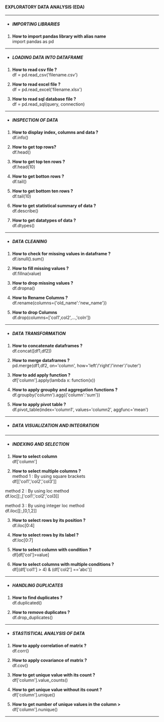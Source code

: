 #### EXPLORATORY DATA ANALYSIS (EDA)
------------------------------------
- ##### IMPORTING LIBRARIES
1. <b>How to import pandas library with alias name</b><br>
import pandas as pd
------------------------------------
- ##### LOADING DATA INTO DATAFRAME
1. <b>How to read csv file ?</b> <br>
df = pd.read_csv('filename.csv')

2. <b>How to read excel file ?</b> <br>
df = pd.read_excel('filename.xlsx')

3. <b>How to read sql database file ?</b><br>
df = pd.read_sql(query, connection)
------------------------------------
- ##### INSPECTION OF DATA
1. <b> How to display index, columns and data ?</b><br>
df.info()

2. <b> How to get top rows?</b><br>
df.head()

3. <b> How to get top ten rows ?</b><br>
df.head(10)

4. <b> How to get botton rows ?</b><br>
df.tail()

5. <b> How to get bottom ten rows ?</b><br>
df.tail(10)

6. <b> How to get statistical summary of data ?</b><br>
df.describe()

7. <b> How to get datatypes of data ?</b><br>
df.dtypes()
------------------------------------
- ##### DATA CLEANING

1. <b> How to check for missing values in dataframe ? </b><br>
df.isnull().sum()

3. <b>How to fill missing values ?</b><br>
df.fillna(value)

4. <b>How to drop missing values ?</b><br>
df.dropna()

5. <b>How to Rename Columns ?</b><br>
df.rename(columns={'old_name':'new_name'})

6. <b>How to drop Columns</b><br>
df.drop(columns=['col1',col2',...,'coln'])
------------------------------------------------------------------------
- ##### DATA TRANSFORMATION
1. <b>How to concatenate dataframes ?</b><br>
df.concat([df1,df2])

2. <b>How to merge dataframes ?</b><br>
pd.merge(df1,df2, on='column', how='left'/'right'/'inner'/'outer')

3. <b>How to add apply function ?</b><br>
df['column'].apply(lambda x: function(x))

4. <b>How to apply groupby and aggregation functions ?</b><br>
df.groupby('column').agg({'column':'sum'})

5. <b>How to apply pivot table ?</b><br>
df.pivot_table(index='column1', values='column2', aggfunc='mean')
------------------------------------------------------------------------
- ##### DATA VISUALIZATION AND INTEGRATION 
------------------------------------------------------------------------
- ##### INDEXING AND SELECTION
1. <b>How to select column</b><br>
df['column']

2. <b>How to select multiple columns ?</b><br>
method 1 : By using square brackets<br>
df[['col1','col2','col3']]

method 2 : By using loc method<br>
df.loc[[:,['col1','col2','col3]]

method 3 : By using integer loc method<br>
df.iloc[[:,[0,1,2]]

3. <b>How to select rows by its position ?</b><br>
df.iloc[0:4]

4. <b>How to select rows by its label ?</b><br>
df.loc[0:7]

5. <b>How to select column with condition ?</b><br>
df[df['col']>value]

6. <b>How to select columns with multiple conditions ?</b><br>
df[(df['col1'] > 4) & (df['col2'] =='abc')]

------------------------------------------------------------------------
- ##### HANDLING DUPLICATES
1. <b> How to find duplicates ?</b><br>
df.duplicated()

2. <b> How to remove duplicates ?</b><br>
df.drop_duplicates()
------------------------------------------------------------------------
- ##### STASTISTICAL ANALYSIS OF DATA
1. <b> How to apply correlation of matrix ?</b><br>
df.corr()

2. <b> How to apply covariance of matrix ?</b><br>
df.cov()

3. <b> How to get unique value with its count ?</b><br>
df['column'].value_counts()

4. <b> How to get unique value without its count ?</b><br>
df['column'].unique()

5. <b> How to get number of unique values in the column ></b><br>
df['column'].nunique()
------------------------------------------------------------------------
